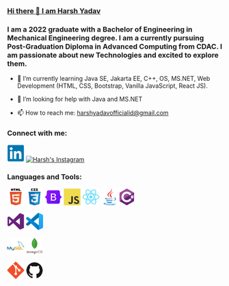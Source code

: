 
### <u> Hi there 👋 I am Harsh Yadav </u>

### I am a 2022 graduate with a Bachelor of Engineering in Mechanical Engineering degree. I am a currently pursuing Post-Graduation Diploma in Advanced Computing from CDAC. I am passionate about  new Technologies and excited to explore them. 


<!-- 🔭 I’m currently working on-->
- 🌱 I’m currently learning Java SE, Jakarta EE, C++, OS, MS.NET, Web Development (HTML, CSS, Bootstrap, Vanilla JavaScript, React JS).
<!--- 👯 I’m looking to collaborate on -->
- 🤔 I’m looking for help with Java and MS.NET
<!--- 💬 Ask me about ...-->
- 📫 How to reach me: harshyadavofficialid@gmail.com
<!---⚡ Fun fact:-->


### Connect with me:

[<img src="https://raw.githubusercontent.com/devicons/devicon/master/icons/linkedin/linkedin-original.svg" alt="Harsh's LinkedIn" width="40" height="40" />](https://linkedin.com/in/HarshYadav30) [<img src="https://raw.githubusercontent.com/rahuldkjain/github-profile-readme-generator/master/src/images/icons/Social/instagram.svg" alt="Harsh's Instagram" width="40" height="40" />](https://instagram.com/harshhvardhhan)

### Languages and Tools:

<img src="https://raw.githubusercontent.com/devicons/devicon/master/icons/html5/html5-original-wordmark.svg" alt="HTML" width="40" height="40" /> <img src="https://raw.githubusercontent.com/devicons/devicon/master/icons/css3/css3-original-wordmark.svg" alt="CSS" width="40" height="40" /> <img src="https://raw.githubusercontent.com/devicons/devicon/master/icons/bootstrap/bootstrap-original.svg" alt="Bootstrap" width="40" height="40" />  <img src="https://raw.githubusercontent.com/devicons/devicon/master/icons/javascript/javascript-original.svg" alt="JavaScript" width="40" height="40" />  <img src="https://raw.githubusercontent.com/devicons/devicon/master/icons/react/react-original.svg" alt="React" width="40" height="40" /> <img src="https://raw.githubusercontent.com/devicons/devicon/master/icons/java/java-original.svg" alt="Java" width="40" height="40" /><img src="https://raw.githubusercontent.com/devicons/devicon/master/icons/csharp/csharp-original.svg" alt="CSharp" width="40" height="40" />

<img src="https://raw.githubusercontent.com/devicons/devicon/master/icons/visualstudio/visualstudio-plain.svg" alt="Visual Studio" width="40" height="40" /> <img src="https://raw.githubusercontent.com/devicons/devicon/master/icons/vscode/vscode-original.svg" alt="VS Code" width="40" height="40" />

<img src="https://raw.githubusercontent.com/devicons/devicon/master/icons/mysql/mysql-original-wordmark.svg" alt="MySQL" width="40" height="40" /> <img src="https://raw.githubusercontent.com/devicons/devicon/master/icons/mongodb/mongodb-original-wordmark.svg" alt="Mongo DB" width="40" height="40" />

<img src="https://raw.githubusercontent.com/devicons/devicon/master/icons/git/git-original.svg" alt="Git" width="40" height="40" /> <img src="https://raw.githubusercontent.com/devicons/devicon/master/icons/github/github-original.svg" alt="GitHub" width="40" height="40" />
